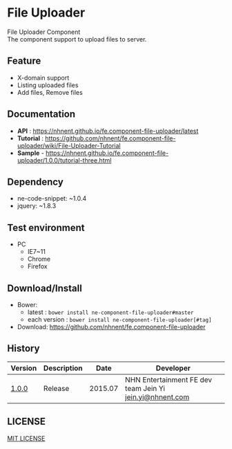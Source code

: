 File Uploader
===============
File Uploader Component<br>
The component support to upload files to server.

## Feature
* X-domain support
* Listing uploaded files
* Add files, Remove files

## Documentation
* **API** : https://nhnent.github.io/fe.component-file-uploader/latest
* **Tutorial** : https://github.com/nhnent/fe.component-file-uploader/wiki/File-Uploader-Tutorial
* **Sample** - https://nhnent.github.io/fe.component-file-uploader/1.0.0/tutorial-three.html




## Dependency
* ne-code-snippet: ~1.0.4
* jquery: ~1.8.3

## Test environment
* PC
	* IE7~11
    * Chrome
    * Firefox

## Download/Install
* Bower:
   * latest : `bower install ne-component-file-uploader#master`
   * each version : `bower install ne-component-file-uploader[#tag]`
* Download: https://github.com/nhnent/fe.component-file-uploader

## History
| Version | Description | Date | Developer |
| ---- | ---- | ---- | ---- |
| <a href="http://nhnent.github.io/fe.component-file-uploader/1.0.0/">1.0.0</a> | Release | 2015.07 | NHN Entertainment FE dev team Jein Yi <jein.yi@nhnent.com> |

## LICENSE
[MIT LICENSE](LICENSE)